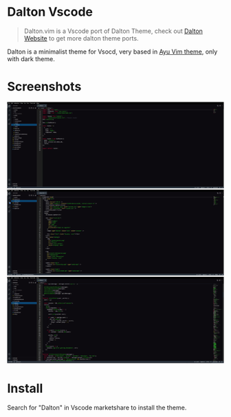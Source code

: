 # Dalton Vscode

> Dalton.vim is a Vscode port of Dalton Theme, check out [Dalton Website](https://edersonferreira.github.io/dalton-website/) to get more dalton theme ports.

Dalton is a minimalist theme for Vsocd, very based in [Ayu Vim theme](https://github.com/ayu-theme/ayu-vim), only with dark theme.

# Screenshots

![Dalton Screenshot](assets/01.png)
![Dalton Screenshot](assets/02.png)
![Dalton Screenshot](assets/03.png)

# Install

Search for "Dalton" in Vscode marketshare to install the theme.
